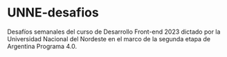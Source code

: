 # UNNE-desafios
Desafíos semanales del curso de Desarrollo Front-end 2023 dictado por la Universidad Nacional del Nordeste en el marco de la segunda etapa de Argentina Programa 4.0.

